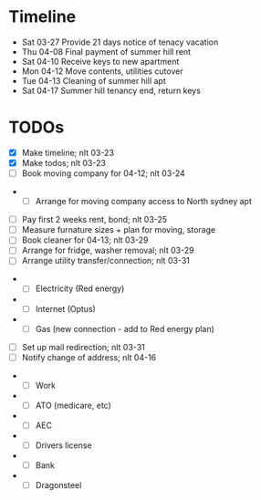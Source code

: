 # Timeline

- Sat 03-27 Provide 21 days notice of tenacy vacation
- Thu 04-08 Final payment of summer hill rent
- Sat 04-10 Receive keys to new apartment
- Mon 04-12 Move contents, utilities cutover
- Tue 04-13 Cleaning of summer hill apt
- Sat 04-17 Summer hill tenancy end, return keys

# TODOs

- [x] Make timeline; nlt 03-23
- [x] Make todos; nlt 03-23
- [ ] Book moving company for 04-12; nlt 03-24
- - [ ] Arrange for moving company access to North sydney apt
- [ ] Pay first 2 weeks rent, bond; nlt 03-25
- [ ] Measure furnature sizes + plan for moving, storage
- [ ] Book cleaner for 04-13; nlt 03-29
- [ ] Arrange for fridge, washer removal; nlt 03-29
- [ ] Arrange utility transfer/connection; nlt 03-31
- - [ ] Electricity (Red energy)
- - [ ] Internet (Optus)
- - [ ] Gas (new connection - add to Red energy plan)
- [ ] Set up mail redirection; nlt 03-31
- [ ] Notify change of address; nlt 04-16
- - [ ] Work
- - [ ] ATO (medicare, etc)
- - [ ] AEC
- - [ ] Drivers license
- - [ ] Bank
- - [ ] Dragonsteel
